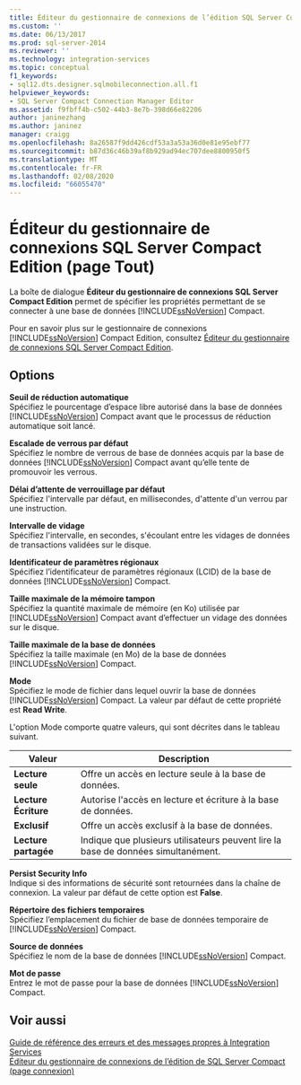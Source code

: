 ```yaml
---
title: Éditeur du gestionnaire de connexions de l’édition SQL Server Compact (page tout) | Microsoft Docs
ms.custom: ''
ms.date: 06/13/2017
ms.prod: sql-server-2014
ms.reviewer: ''
ms.technology: integration-services
ms.topic: conceptual
f1_keywords:
- sql12.dts.designer.sqlmobileconnection.all.f1
helpviewer_keywords:
- SQL Server Compact Connection Manager Editor
ms.assetid: f9fbff4b-c502-44b3-8e7b-398d66e82206
author: janinezhang
ms.author: janinez
manager: craigg
ms.openlocfilehash: 8a26587f9dd426cdf53a3a53a36d0e81e95ebf77
ms.sourcegitcommit: b87d36c46b39af8b929ad94ec707dee8800950f5
ms.translationtype: MT
ms.contentlocale: fr-FR
ms.lasthandoff: 02/08/2020
ms.locfileid: "66055470"
---
```

# <a name="sql-server-compact-edition-connection-manager-editor-all-page"></a>Éditeur du gestionnaire de connexions SQL Server Compact Edition (page Tout)
  La boîte de dialogue **Éditeur du gestionnaire de connexions SQL Server Compact Edition** permet de spécifier les propriétés permettant de se connecter à une base de données [!INCLUDE[ssNoVersion](../includes/ssnoversion-md.md)] Compact.  
  
 Pour en savoir plus sur le gestionnaire de connexions [!INCLUDE[ssNoVersion](../includes/ssnoversion-md.md)] Compact Edition, consultez [Éditeur du gestionnaire de connexions SQL Server Compact Edition](connection-manager/sql-server-compact-edition-connection-manager.md).  
  
## <a name="options"></a>Options  
 **Seuil de réduction automatique**  
 Spécifiez le pourcentage d’espace libre autorisé dans la base de données [!INCLUDE[ssNoVersion](../includes/ssnoversion-md.md)] Compact avant que le processus de réduction automatique soit lancé.  
  
 **Escalade de verrous par défaut**  
 Spécifiez le nombre de verrous de base de données acquis par la base de données [!INCLUDE[ssNoVersion](../includes/ssnoversion-md.md)] Compact avant qu’elle tente de promouvoir les verrous.  
  
 **Délai d’attente de verrouillage par défaut**  
 Spécifiez l'intervalle par défaut, en millisecondes, d'attente d'un verrou par une instruction.  
  
 **Intervalle de vidage**  
 Spécifiez l'intervalle, en secondes, s'écoulant entre les vidages de données de transactions validées sur le disque.  
  
 **Identificateur de paramètres régionaux**  
 Spécifiez l’identificateur de paramètres régionaux (LCID) de la base de données [!INCLUDE[ssNoVersion](../includes/ssnoversion-md.md)] Compact.  
  
 **Taille maximale de la mémoire tampon**  
 Spécifiez la quantité maximale de mémoire (en Ko) utilisée par [!INCLUDE[ssNoVersion](../includes/ssnoversion-md.md)] Compact avant d’effectuer un vidage des données sur le disque.  
  
 **Taille maximale de la base de données**  
 Spécifiez la taille maximale (en Mo) de la base de données [!INCLUDE[ssNoVersion](../includes/ssnoversion-md.md)] Compact.  
  
 **Mode**  
 Spécifiez le mode de fichier dans lequel ouvrir la base de données [!INCLUDE[ssNoVersion](../includes/ssnoversion-md.md)] Compact. La valeur par défaut de cette propriété est **Read Write**.  
  
 L'option Mode comporte quatre valeurs, qui sont décrites dans le tableau suivant.  
  
|Valeur|Description|  
|-----------|-----------------|  
|**Lecture seule**|Offre un accès en lecture seule à la base de données.|  
|**Lecture Écriture**|Autorise l'accès en lecture et écriture à la base de données.|  
|**Exclusif**|Offre un accès exclusif à la base de données.|  
|**Lecture partagée**|Indique que plusieurs utilisateurs peuvent lire la base de données simultanément.|  
  
 **Persist Security Info**  
 Indique si des informations de sécurité sont retournées dans la chaîne de connexion. La valeur par défaut de cette option est **False**.  
  
 **Répertoire des fichiers temporaires**  
 Spécifiez l’emplacement du fichier de base de données temporaire de [!INCLUDE[ssNoVersion](../includes/ssnoversion-md.md)] Compact.  
  
 **Source de données**  
 Spécifiez le nom de la base de données [!INCLUDE[ssNoVersion](../includes/ssnoversion-md.md)] Compact.  
  
 **Mot de passe**  
 Entrez le mot de passe pour la base de données [!INCLUDE[ssNoVersion](../includes/ssnoversion-md.md)] Compact.  
  
## <a name="see-also"></a>Voir aussi  
 [Guide de référence des erreurs et des messages propres à Integration Services](../../2014/integration-services/integration-services-error-and-message-reference.md)   
 [Éditeur du gestionnaire de connexions de l’édition de SQL Server Compact &#40;page connexion&#41;](../../2014/integration-services/sql-server-compact-edition-connection-manager-editor-connection-page.md)  
  
  
